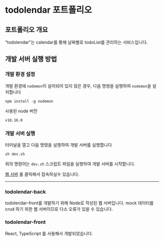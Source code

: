 # todolendar 포트폴리오

## 포트폴리오 개요

"todolendar"는 calendar를 통해 날짜별로 todoList를 관리하는 서비스입니다.

## 개발 서버 실행 방법

### 개발 환경 설정

개발 환경에 `nodemon`이 설치되어 있지 않은 경우, 다음 명령을 실행하여 `nodemon`을 설치합니다

```
npm install -g nodemon
```

사용된 node 버전

```
v18.16.0
```

### 개발 서버 실행

터미널을 열고 다음 명령을 실행하여 개발 서버를 실행합니다

```
sh dev.sh
```

위의 명령어는 `dev.sh` 스크립트 파일을 실행하여 개발 서버를 시작합니다.

[웹 서버](http:localhost) 를 클릭해서 접속하실수 있습니다.


---

### todolendar-back

todolendar-front를 개발하기 위해 Node로 작성된 웹 서버입니다.
mock 데이터를 crud 하기 위한 웹 서버이므로 다소 오류가 있을 수 있습니다.

### todolendar-front

React, TypeScript 를 사용해서 개발되었습니다.